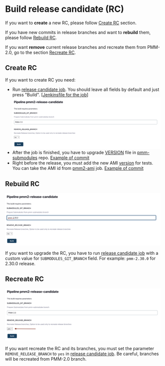 # Build release candidate (RC)

If you want to **create** a new RC, please follow [Create RC](#create-rc) section.

If you have new commits in release branches and want to **rebuild** them, please follow [Rebuild RC](#rebuild-rc).

If you want **remove** current release branches and recreate them from PMM-2.0, go to the section [Recreate RC](#recreate-rc).

## Create RC

If you want to create RC you need:

- Run [release candidate job](https://pmm.cd.percona.com/blue/organizations/jenkins/pmm2-release-candidate). You should leave all fields by default and just press "Build". [[Jenkinsfile for the job](https://github.com/Percona-Lab/jenkins-pipelines/blob/master/pmm/pmm2-release-candidate.groovy)]
  ![Release candidate create process step 1](img/rc-create.png)
- After the job is finished, you have to upgrade [VERSION](https://github.com/Percona-Lab/pmm-submodules/blob/PMM-2.0/VERSION) file in [pmm-submodules](https://github.dev/Percona-Lab/pmm-submodules) repo. [Example of commit](https://github.com/Percona-Lab/pmm-submodules/commit/3186a3fca76c6c5f7d2c33e65e5f62f09b51f9bc)
- Right before the release, you must add the new AMI [version](https://github.com/Percona-Lab/jenkins-pipelines/blob/master/vars/pmmVersion.groovy) for tests. You can take the AMI id from [pmm2-ami](https://pmm.cd.percona.com/job/pmm2-ami/) job. [Example of commit](https://github.com/Percona-Lab/jenkins-pipelines/commit/0c812715db45981c0e38f1e5ea54d075d2160b18)

## Rebuild RC

![Release candidate upgrade process](img/rc-upgrade.png)

If you want to upgrade the RC, you have to run [release candidate job](https://pmm.cd.percona.com/blue/organizations/jenkins/pmm2-release-candidate) with a custom value for `SUBMODULES_GIT_BRANCH` field. For example: `pmm-2.30.0` for 2.30.0 release.

## Recreate RC

![Release candidate recreate process](img/rc-recreate.png)

If you want recreate the RC and its branches, you must set the parameter `REMOVE_RELEASE_BRANCH` to `yes` in [release candidate job](https://pmm.cd.percona.com/blue/organizations/jenkins/pmm2-release-candidate). Be careful, branches will be recreated from PMM-2.0 branch.
